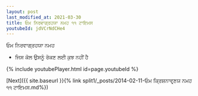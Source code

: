 ```yaml
---
layout: post
last_modified_at: 2021-03-30
title: ਓਮ ਨਿਰਵਾਗ੍ਰਹਯਾ ਨਮਹ ੧੧ ਟਾਇਮਸ
youtubeId: jdVCrNdCHe4
---
```

 
 
 ਓਮ ਨਿਰਵਾਗ੍ਰਹਯਾ ਨਮਹ  
 
 -  ਜਿਸ ਕੋਲ ਉਸਨੂੰ ਰੋਕਣ ਲਈ ਕੁਝ ਨਹੀਂ ਹੈ 
 
  
 
  
 
 
 
 
 
 


{% include youtubePlayer.html id=page.youtubeId %}
 
[Next]({{ site.baseurl }}{% link  split1/_posts/2014-02-11-ਓਮ ਕ੍ਰਿਸ਼ਨਾਵਰ੍ਣਯ ਨਮਹ ੧੧ ਟਾਇਮਸ.md%})
 
